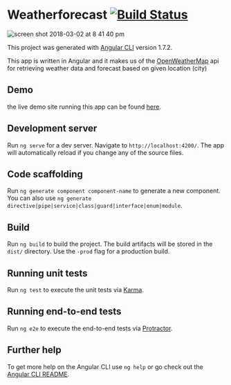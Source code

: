 
# Weatherforecast   [![Build Status](https://travis-ci.org/swaky/weatherforecast.svg?branch=master)](https://travis-ci.org/swaky/weatherforecast) 

![screen shot 2018-03-02 at 8 41 40 pm](https://user-images.githubusercontent.com/14261123/36906412-df9c58f4-1e5b-11e8-8705-473bad078c1b.png)



This project was generated with [Angular CLI](https://github.com/angular/angular-cli) version 1.7.2.


This app is written in Angular and it makes us of the [OpenWeatherMap](http://openweathermap.org/forecast5) api for retrieving weather data and forecast based on given location (city)

## Demo

the live demo site running this app can be found [here](https://swaky.github.io/weatherforecast/). 


## Development server

Run `ng serve` for a dev server. Navigate to `http://localhost:4200/`. The app will automatically reload if you change any of the source files.

## Code scaffolding

Run `ng generate component component-name` to generate a new component. You can also use `ng generate directive|pipe|service|class|guard|interface|enum|module`.

## Build

Run `ng build` to build the project. The build artifacts will be stored in the `dist/` directory. Use the `-prod` flag for a production build.

## Running unit tests

Run `ng test` to execute the unit tests via [Karma](https://karma-runner.github.io).

## Running end-to-end tests

Run `ng e2e` to execute the end-to-end tests via [Protractor](http://www.protractortest.org/).

## Further help

To get more help on the Angular CLI use `ng help` or go check out the [Angular CLI README](https://github.com/angular/angular-cli/blob/master/README.md).
